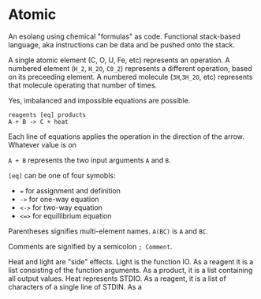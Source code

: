 # Atomic

An esolang using chemical "formulas" as code. Functional stack-based language, aka instructions can be data and be pushed onto the stack.

A single atomic element (C, O, U, Fe, etc) represents an operation. A numbered element (`H_2`, `H_2O`, `C0_2`) represents a different operation, based on its preceeding element. A numbered molecule (`3H`,`3H_2O`, etc) represents that molecule operating that number of times.

Yes, imbalanced and impossible equations are possible.

```
reagents [eq] products
A + B -> C + heat
```

Each line of equations applies the operation in the direction of the arrow. Whatever value is on 

`A + B` represents the two input arguments `A` and `B`.

`[eq]` can be one of four symobls:

* `=` for assignment and definition
* `->` for one-way equation
* `<->` for two-way equation
* `<=>` for equillibrium equation

Parentheses signifies multi-element names. `A(BC)` is `A` and `BC`.

Comments are signified by a semicolon `; Comment`.

Heat and light are "side" effects. Light is the function IO. As a reagent it is a list consisting of the function arguments. As a product, it is a list containing all output values.
Heat represents STDIO. As a reagent, it is a list of characters of a single line of STDIN. As a 